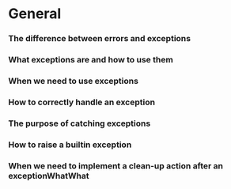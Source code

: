 # General

### The difference between errors and exceptions
### What exceptions are and how to use them
### When we need to use exceptions
### How to correctly handle an exception
### The purpose of catching exceptions
### How to raise a builtin exception
### When we need to implement a clean-up action after an exceptionWhatWhat